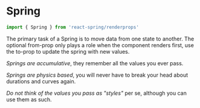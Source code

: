 # Spring

```jsx
import { Spring } from 'react-spring/renderprops'
```

The primary task of a Spring is to move data from one state to another. The optional from-prop only plays a role when the component renders first, use the to-prop to update the spring with new values.

*Springs are accumulative*, they remember all the values you ever pass.

*Springs are physics based*, you will never have to break your head about durations and curves again.

*Do not think of the values you pass as "styles"* per se, although you can use them as such.
